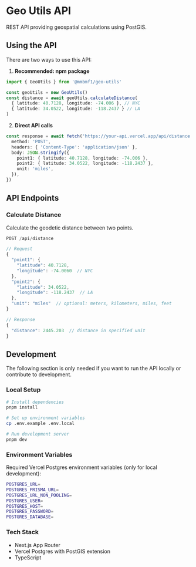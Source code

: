 # Geo Utils API

REST API providing geospatial calculations using PostGIS.

## Using the API

There are two ways to use this API:

1. **Recommended: npm package**

```typescript
import { GeoUtils } from '@mmbmf1/geo-utils'

const geoUtils = new GeoUtils()
const distance = await geoUtils.calculateDistance(
  { latitude: 40.7128, longitude: -74.006 }, // NYC
  { latitude: 34.0522, longitude: -118.2437 } // LA
)
```

2. **Direct API calls**

```typescript
const response = await fetch('https://your-api.vercel.app/api/distance', {
  method: 'POST',
  headers: { 'Content-Type': 'application/json' },
  body: JSON.stringify({
    point1: { latitude: 40.7128, longitude: -74.006 },
    point2: { latitude: 34.0522, longitude: -118.2437 },
    unit: 'miles',
  }),
})
```

## API Endpoints

### Calculate Distance

Calculate the geodetic distance between two points.

```typescript
POST /api/distance

// Request
{
  "point1": {
    "latitude": 40.7128,
    "longitude": -74.0060  // NYC
  },
  "point2": {
    "latitude": 34.0522,
    "longitude": -118.2437  // LA
  },
  "unit": "miles"  // optional: meters, kilometers, miles, feet
}

// Response
{
  "distance": 2445.203  // distance in specified unit
}
```

## Development

The following section is only needed if you want to run the API locally or contribute to development.

### Local Setup

```bash
# Install dependencies
pnpm install

# Set up environment variables
cp .env.example .env.local

# Run development server
pnpm dev
```

### Environment Variables

Required Vercel Postgres environment variables (only for local development):

```bash
POSTGRES_URL=
POSTGRES_PRISMA_URL=
POSTGRES_URL_NON_POOLING=
POSTGRES_USER=
POSTGRES_HOST=
POSTGRES_PASSWORD=
POSTGRES_DATABASE=
```

### Tech Stack

- Next.js App Router
- Vercel Postgres with PostGIS extension
- TypeScript
